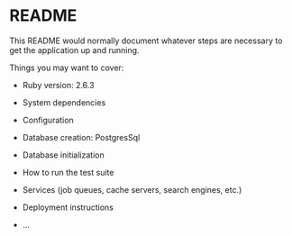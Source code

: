 # README

This README would normally document whatever steps are necessary to get the
application up and running.

Things you may want to cover:

* Ruby version: 2.6.3

* System dependencies

* Configuration

* Database creation: PostgresSql

* Database initialization

* How to run the test suite

* Services (job queues, cache servers, search engines, etc.)

* Deployment instructions

* ...
